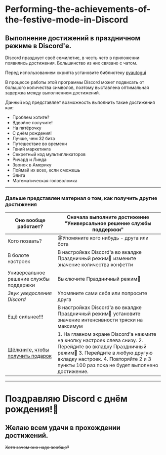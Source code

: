 # Performing-the-achievements-of-the-festive-mode-in-Discord
## Выполнение достижений в праздничном режиме в Discord'е.

Discord празднует своё семилетие, в честь чего в приложении появились достижения.
Большинство из них связано с чатом.

Перед использованием скрипта установите библиотеку [pyautogui](https://pypi.org/project/PyAutoGUI/)

В процессе работы этой программы Discord может подвисать от большого количества символов, поэтому выставлена оптимальная задержка между выполнением достижений.

Данный код представляет возможность выполнить такие достижения как:
- Проблем хотите?
- Вдвойне получите!
- На пятёрочку
- С днём рождения!
- Лучше, чем 32 бита
- Путешествие во времени
- Гений маркетинга
- Секретный код мультипликаторов
- Ричард и Линда
- Звонок в Америку
- Поймай их всех, если сможешь
- Элита
- Математическая головоломка
------------
### Дальше представлен материал о том, как получить другие достижения
 
| Оно вообще работает? | Сначала выполните достижение "Универсальное решение службы поддержки" |
| ------------ | ------------ |
| Кого позвать? | @Упомяните кого нибудь - друга или бота |
| В болоте настроек | В настройках Discord'a во вкалдке Праздничный режим🎉 измените значение количества конфетти |
| Универсальное решение службы поддержки | Выключите Праздничный режим🎉 |
| *Звук уведосления Discord* | Упомяните сами себя или попросите друга |
| Ещё сильнее!!! | В настройках Discord'a во вкалдке Праздничный режим🎉 установите значение интенсивности тряски на максимум |
| [Щёлкните, чтобы получить подарок](https://www.youtube.com/watch?v=dQw4w9WgXcQ) | 1. На главном экране Discord'а нажмите на кнопку настроек слева снизу. 2. Перейдите во вкладку Праздничный режим🎉 3. Перейдите в любую другую вкладку настроек. 4. Повторяйте 2 и 3 пункты 100 раз пока не будет выполнено достижение. |
------------
# Поздравляю Discord с днём рождения!🥳
## Желаю всем удачи в прохождении достижений.

~~Хотя зачем оно надо вообще?~~

